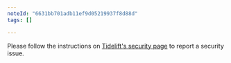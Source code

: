 ```yaml
---
noteId: "6631bb701adb11ef9d05219937f8d88d"
tags: []

---
```


Please follow the instructions on [Tidelift's security page](https://tidelift.com/docs/security) to report a security issue.
